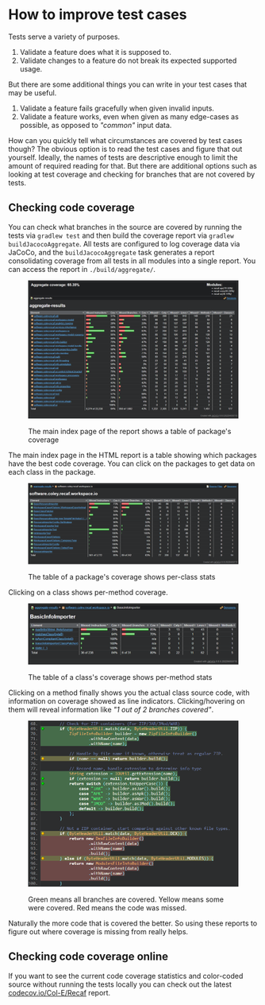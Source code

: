 # How to improve test cases

Tests serve a variety of purposes.

1. Validate a feature does what it is supposed to.
2. Validate changes to a feature do not break its expected supported usage.

But there are some additional things you can write in your test cases that may be useful.

1. Validate a feature fails gracefully when given invalid inputs.
2. Validate a feature works, even when given as many edge-cases as possible, as opposed to _"common"_ input data.

How can you quickly tell what circumstances are covered by test cases though? The obvious option is to read the test cases and figure that out yourself. Ideally, the names of tests are descriptive enough to limit the amount of required reading for that. But there are additional options such as looking at test coverage and checking for branches that are not covered by tests.

## Checking code coverage

You can check what branches in the source are covered by running the tests via `gradlew test` and then build the coverage report via `gradlew buildJacocoAggregate`. All tests are configured to log coverage data via JaCoCo, and the `buildJacocoAggregate` task generates a report consolidating coverage from all tests in all modules into a single report. You can access the report in `./build/aggregate/`.

<figure><img src="../../assets/Coverage-Index.png" alt=""><figcaption><p>The main index page of the report shows a table of package's coverage</p></figcaption></figure>

The main index page in the HTML report is a table showing which packages have the best code coverage. You can click on the packages to get data on each class in the package.

<figure><img src="../../assets/Coverage-Package.png" alt=""><figcaption><p>The table of a package's coverage shows per-class stats</p></figcaption></figure>

Clicking on a class shows per-method coverage.

<figure><img src="../../assets/Coverage-Class.png" alt=""><figcaption><p>The table of a class's coverage shows per-method stats</p></figcaption></figure>

Clicking on a method finally shows you the actual class source code, with information on coverage showed as line indicators. Clicking/hovering on them will reveal information like _"1 out of 2 branches covered"_.

<figure><img src="../../assets/Coverage-Class-Source.png" alt=""><figcaption><p>Green means all branches are covered. Yellow means some were covered. Red means the code was missed.</p></figcaption></figure>

Naturally the more code that is covered the better. So using these reports to figure out where coverage is missing from really helps.

## Checking code coverage online

If you want to see the current code coverage statistics and color-coded source without running the tests locally you can check out the latest [codecov.io/Col-E/Recaf](https://app.codecov.io/gh/Col-E/Recaf) report.
